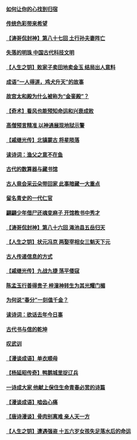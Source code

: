 #### [如何让你的心找到归宿](../pages/prog647/a103385386.md?t=03290607) 
#### [传统色彩带来希望](../pages/prog647/a103385366.md?t=03290607) 
#### [【涛哥侃封神】第八十七回 土行孙夫妻阵亡](../pages/prog647/a103384801.md?t=03290607) 
#### [失落的明珠 中国古代科技文明](../pages/prog647/a103384282.md?t=03290607) 
#### [【人生之钥】败家子卖田地卖金玉 结局出人意料](../pages/prog647/a103384205.md?t=03290607) 
#### [成语“一人得道，鸡犬升天”的故事](../pages/prog647/a103383159.md?t=03290607) 
#### [故宫太和殿为什么被称为“金銮殿”？](../pages/prog647/a103383155.md?t=03290607) 
#### [【奇术】看风也能预知命运和兴衰成败](../pages/prog647/a103382268.md?t=03290607) 
#### [高僧预言精准 以神通展现地狱示警](../pages/prog647/a103382179.md?t=03290607) 
#### [【戚继光传】北镇蒙古 将星陨落](../pages/prog647/a103381332.md?t=03290607) 
#### [读诗词：渔父之意不在鱼](../pages/prog647/a103381322.md?t=03290607) 
#### [古代的数算器与藏书馆](../pages/prog647/a103380339.md?t=03290607) 
#### [古人竟会采云朵带回家 此事暗藏一大重点](../pages/prog647/a103380310.md?t=03290607) 
#### [留名青史的一代仁官](../pages/prog647/a103379377.md?t=03290607) 
#### [翩翩少年借尸还魂变麻子 开馆教书中秀才](../pages/prog647/a103379364.md?t=03290607) 
#### [【涛哥侃封神】第八十六回 渑池县五岳归天](../pages/prog647/a103378653.md?t=03290607) 
#### [【人生之钥】状元冯京 两娶宰相女三魁天下元](../pages/prog647/a103377963.md?t=03290607) 
#### [古人传递信息的方式](../pages/prog647/a103377945.md?t=03290607) 
#### [【戚继光传】九战九捷 荡平倭寇](../pages/prog647/a103377018.md?t=03290607) 
#### [陈孟玉行善得贵子 梓潼神转生为其光耀门楣](../pages/prog647/a103376992.md?t=03290607) 
#### [为何说“春分”一刻值千金？](../pages/prog647/a103376294.md?t=03290607) 
#### [读诗词：欲话去年今日事](../pages/prog647/a103376287.md?t=03290607) 
#### [古代书与信的乾坤](../pages/prog647/a103375131.md?t=03290607) 
#### [叹武训](../pages/prog647/a103375128.md?t=03290607) 
#### [【漫谈成语】单衣顺母](../pages/prog647/a103374428.md?t=03290607) 
#### [【杨延昭传奇】鸭鹅城里捉辽兵](../pages/prog647/a103374370.md?t=03290607) 
#### [一诗成大家 他献上保住生命青春必赏的诗篇](../pages/prog647/a103374363.md?t=03290607) 
#### [【漫谈成语】啮齿心痛](../pages/prog647/a103373397.md?t=03290607) 
#### [【唐诗漫谈】骨肉别离难 亲人天一方](../pages/prog647/a103373288.md?t=03290607) 
#### [【人生之钥】遭遇强盗 十五六岁女孩失足落水后的命运](../pages/prog647/a103373281.md?t=03290607) 
